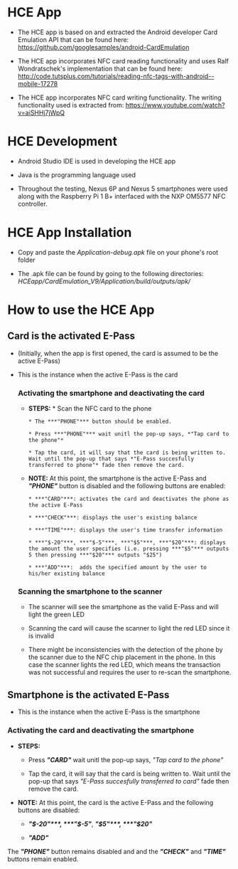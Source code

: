 
# HCE App #

- The HCE app is based on and extracted  the Android developer Card Emulation  API that can be found here: https://github.com/googlesamples/android-CardEmulation

- The HCE app incorporates NFC card reading functionality and uses Ralf Wondratschek's implementation that can be found here:
http://code.tutsplus.com/tutorials/reading-nfc-tags-with-android--mobile-17278

- The HCE app incorporates NFC card writing functionality. The writing functionality used is extracted from:
https://www.youtube.com/watch?v=aiSHHj7jWpQ

# HCE Development #

- Android Studio IDE is used in developing the HCE app

- Java is the programming language used

- Throughout the testing, Nexus 6P and Nexus 5 smartphones were used along with the Raspberry Pi 1 B+ interfaced with the NXP OM5577 NFC controller.

# HCE App Installation ##

- Copy and paste the *Application-debug.apk* file on your phone's root folder

- The .apk file can be found by going to the following directories: *HCEapp/CardEmulation_V9/Application/build/outputs/apk/*

# How to use the HCE App #

## Card is the activated E-Pass ##

- (Initially, when the app is first opened, the card is assumed to be the active E-Pass)
 
- This is the instance when the active E-Pass is the card

  ### Activating the smartphone and deactivating the card ###

  * __STEPS:__
        * Scan the NFC card to the phone
    
        * The ***"PHONE"*** button should be enabled.
    
        * Press ***"PHONE"*** wait unitl the pop-up says, *"Tap card to the phone"*
  
        * Tap the card, it will say that the card is being written to. Wait until the pop-up that says *"E-Pass succesfully      transferred to phone"* fade then remove the card.
  
  - __NOTE:__ At this point, the smartphone is the active E-Pass and ***"PHONE"*** button is disabled and the following buttons are enabled:
  
        * ***"CARD"***: activates the card and deactivates the phone as the active E-Pass
  
        * ***"CHECK"***: displays the user's existing balance
  
        * ***"TIME"***: displays the user's time transfer information
    
        * ***"$-20"***, ***"$-5"***, ***"$5"***, ***"$20"***: displays the amount the user specifies (i.e. pressing ***"$5"*** outputs 5 then pressing ***"$20"*** outputs "$25")
    
        * ***"ADD"***:  adds the specified amount by the user to his/her existing balance
  
  ### Scanning the smartphone to the scanner ###
  
  * The scanner will see the smartphone as the valid E-Pass and will light the green LED
  
  * Scanning the card will cause the scanner to light the red LED since it is invalid
  
  * There might be inconsistencies with the detection of the phone by the scanner due to the NFC chip placement in the phone. In this case the scanner lights the red LED, which means the transaction was not successful and requires the user to re-scan the smartphone.
  
## Smartphone is the activated E-Pass ##

  - This is the instance when the active E-Pass is the smartphone
  
  ### Activating the card and deactivating the smartphone ###

  * __STEPS:__
  
      * Press ***"CARD"*** wait unitl the pop-up says, *"Tap card to the phone"*
  
      * Tap the card, it will say that the card is being written to. Wait until the pop-up that says *"E-Pass succesfully      transferred to card"* fade then remove the card.
  
  * __NOTE:__ At this point, the card is the active E-Pass and the following buttons are disabled:
  
      * ***"$-20"***, ***"$-5"***, ***"$5"***, ***"$20"***
  
      * ***"ADD"***
  
  The ***"PHONE"*** button remains disabled and and the ***"CHECK"*** and ***"TIME"*** buttons remain enabled.


